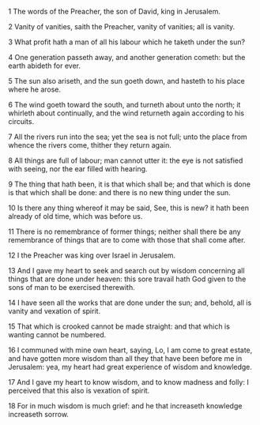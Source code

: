 1 The words of the Preacher, the son of David, king in Jerusalem.

2 Vanity of vanities, saith the Preacher, vanity of vanities; all is vanity.

3 What profit hath a man of all his labour which he taketh under the sun?

4 One generation passeth away, and another generation cometh: but the earth abideth for ever.

5 The sun also ariseth, and the sun goeth down, and hasteth to his place where he arose.

6 The wind goeth toward the south, and turneth about unto the north; it whirleth about continually, and the wind returneth again according to his circuits.

7 All the rivers run into the sea; yet the sea is not full; unto the place from whence the rivers come, thither they return again.

8 All things are full of labour; man cannot utter it: the eye is not satisfied with seeing, nor the ear filled with hearing.

9 The thing that hath been, it is that which shall be; and that which is done is that which shall be done: and there is no new thing under the sun.

10 Is there any thing whereof it may be said, See, this is new? it hath been already of old time, which was before us.

11 There is no remembrance of former things; neither shall there be any remembrance of things that are to come with those that shall come after.

12 I the Preacher was king over Israel in Jerusalem.

13 And I gave my heart to seek and search out by wisdom concerning all things that are done under heaven: this sore travail hath God given to the sons of man to be exercised therewith.

14 I have seen all the works that are done under the sun; and, behold, all is vanity and vexation of spirit.

15 That which is crooked cannot be made straight: and that which is wanting cannot be numbered.

16 I communed with mine own heart, saying, Lo, I am come to great estate, and have gotten more wisdom than all they that have been before me in Jerusalem: yea, my heart had great experience of wisdom and knowledge.

17 And I gave my heart to know wisdom, and to know madness and folly: I perceived that this also is vexation of spirit.

18 For in much wisdom is much grief: and he that increaseth knowledge increaseth sorrow.
